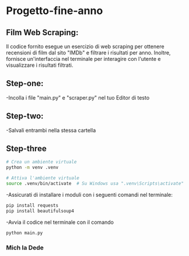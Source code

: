# Progetto-fine-anno
## Film Web Scraping:
Il codice fornito esegue un esercizio di web scraping per ottenere recensioni di film dal sito "IMDb" e filtrare i risultati per anno.
Inoltre, fornisce un'interfaccia nel terminale per interagire con l'utente e visualizzare i risultati filtrati.
## Step-one:
-Incolla i file "main.py" e "scraper.py" nel tuo Editor di testo
## Step-two:
-Salvali entrambi nella stessa cartella 
## Step-three
```bash
# Crea un ambiente virtuale
python -m venv .venv

# Attiva l'ambiente virtuale
source .venv/bin/activate  # Su Windows usa ".venv\Scripts\activate"
```
-Assicurati di installare i moduli con i seguenti comandi nel terminale:
```python
pip install requests
pip install beautifulsoup4
```
-Avvia il codice nel terminale con il comando 
```bash
python main.py
```
### Mich la Dede
